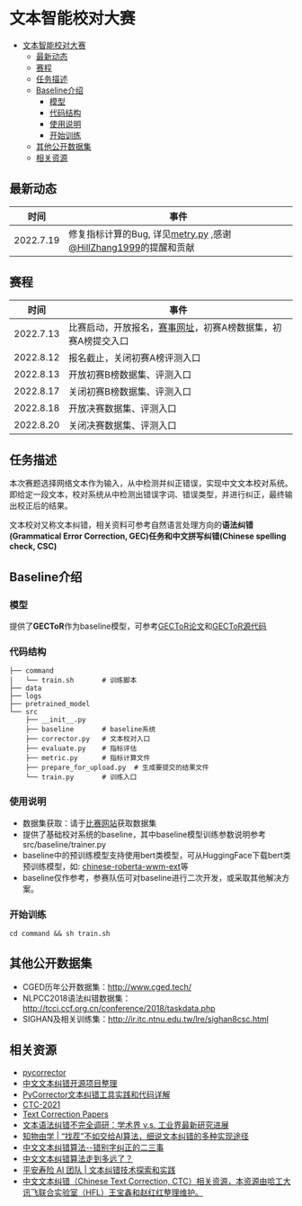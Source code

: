 # 文本智能校对大赛


- [文本智能校对大赛](#文本智能校对大赛)
  - [最新动态](#最新动态)
  - [赛程](#赛程)
  - [任务描述](#任务描述)
  - [Baseline介绍](#baseline介绍)
    - [模型](#模型)
    - [代码结构](#代码结构)
    - [使用说明](#使用说明)
    - [开始训练](#开始训练)
  - [其他公开数据集](#其他公开数据集)
  - [相关资源](#相关资源)
 

## 最新动态

| 时间 | 事件 |
| ------- | ------- |
| 2022.7.19 | 修复指标计算的Bug, 详见[metry.py](https://github.com/bitallin/MiduCTC-competition/blob/main/src/metric.py) ,感谢[@HillZhang1999](https://github.com/HillZhang1999)的提醒和贡献|

## 赛程

| 时间 | 事件 |
| ------- | ------- |
|  2022.7.13 | 比赛启动，开放报名，[赛事网址](https://aistudio.baidu.com/aistudio/competition/detail/404/0/introduction)，初赛A榜数据集，初赛A榜提交入口|
| 2022.8.12 | 报名截止，关闭初赛A榜评测入口 |
| 2022.8.13 | 开放初赛B榜数据集、评测入口 |
| 2022.8.17 | 关闭初赛B榜数据集、评测入口 |
| 2022.8.18 | 开放决赛数据集、评测入口 |
| 2022.8.20 | 关闭决赛数据集、评测入口 |



## 任务描述

本次赛题选择网络文本作为输入，从中检测并纠正错误，实现中文文本校对系统。即给定一段文本，校对系统从中检测出错误字词、错误类型，并进行纠正，最终输出校正后的结果。

文本校对又称文本纠错，相关资料可参考自然语言处理方向的**语法纠错(Grammatical Error Correction, GEC)**任务和**中文拼写纠错(Chinese spelling check, CSC)**


## Baseline介绍

### 模型

提供了**GECToR**作为baseline模型，可参考[GECToR论文](https://aclanthology.org/2020.bea-1.16.pdf)和[GECToR源代码](https://github.com/grammarly/gector)



### 代码结构
```
├── command
│   └── train.sh       # 训练脚本
├── data
├── logs
├── pretrained_model
└── src
    ├── __init__.py
    ├── baseline       # baseline系统
    ├── corrector.py   # 文本校对入口
    ├── evaluate.py    # 指标评估
    ├── metric.py      # 指标计算文件 
    ├── prepare_for_upload.py  # 生成要提交的结果文件
    └── train.py       # 训练入口
```

### 使用说明

- 数据集获取：请于[比赛网站](https://aistudio.baidu.com/aistudio/competition/detail/404/0/introduction)获取数据集
- 提供了基础校对系统的baseline，其中baseline模型训练参数说明参考src/baseline/trainer.py
- baseline中的预训练模型支持使用bert类模型，可从HuggingFace下载bert类预训练模型，如: [chinese-roberta-wwm-ext](https://huggingface.co/hfl/chinese-roberta-wwm-ext)等
- baseline仅作参考，参赛队伍可对baseline进行二次开发，或采取其他解决方案。

### 开始训练

```
cd command && sh train.sh
```

## 其他公开数据集

- CGED历年公开数据集：http://www.cged.tech/
- NLPCC2018语法纠错数据集：http://tcci.ccf.org.cn/conference/2018/taskdata.php
- SIGHAN及相关训练集：http://ir.itc.ntnu.edu.tw/lre/sighan8csc.html

## 相关资源

- [pycorrector](https://github.com/shibing624/pycorrector)
- [中文文本纠错开源项目整理](https://github.com/li-aolong/li-aolong.github.io/issues/12)
- [PyCorrector文本纠错工具实践和代码详解](https://zhuanlan.zhihu.com/p/138981644)
- [CTC-2021](https://github.com/destwang/CTC2021)
- [Text Correction Papers](https://github.com/nghuyong/text-correction-papers)
- [文本语法纠错不完全调研：学术界 v.s. 工业界最新研究进展](https://zhuanlan.zhihu.com/p/398928434)
- [知物由学 | “找茬”不如交给AI算法，细说文本纠错的多种实现途径 ](https://zhuanlan.zhihu.com/p/434672168)
- [中文文本纠错算法--错别字纠正的二三事  ](https://zhuanlan.zhihu.com/p/40806718)
- [中文文本纠错算法走到多远了？](https://cloud.tencent.com/developer/article/1435917)
- [平安寿险 AI 团队 | 文本纠错技术探索和实践](https://www.6aiq.com/article/1594474039153)
- [中文文本纠错（Chinese Text Correction, CTC）相关资源，本资源由哈工大讯飞联合实验室（HFL）王宝鑫和赵红红整理维护。](https://github.com/destwang/CTCResources)